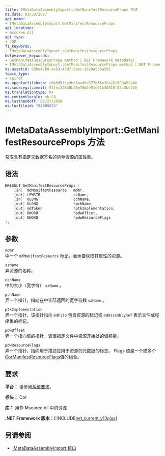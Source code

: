 ```yaml
---
title: IMetaDataAssemblyImport::GetManifestResourceProps 方法
ms.date: 03/30/2017
api_name:
- IMetaDataAssemblyImport.GetManifestResourceProps
api_location:
- mscoree.dll
api_type:
- COM
f1_keywords:
- IMetaDataAssemblyImport::GetManifestResourceProps
helpviewer_keywords:
- GetManifestResourceProps method [.NET Framework metadata]
- IMetaDataAssemblyImport::GetManifestResourceProps method [.NET Framework metadata]
ms.assetid: 00be4789-ac63-4397-b2ec-1629a5c5a585
topic_type:
- apiref
ms.openlocfilehash: c0b6d53ce3be3aed6a577bf6e38a281928499848
ms.sourcegitcommit: 03fec33630b46e78d5e81e91b40518f32c4bd7b5
ms.translationtype: MT
ms.contentlocale: zh-CN
ms.lasthandoff: 05/27/2020
ms.locfileid: "84009023"
---
```

# <a name="imetadataassemblyimportgetmanifestresourceprops-method"></a>IMetaDataAssemblyImport::GetManifestResourceProps 方法
获取具有指定元数据签名的清单资源的属性集。  
  
## <a name="syntax"></a>语法  
  
```cpp  
HRESULT GetManifestResourceProps (  
    [in]  mdManifestResource   mdmr,
    [out] LPWSTR               szName,
    [in]  ULONG                cchName,
    [out] ULONG                *pchName,
    [out] mdToken              *ptkImplementation,
    [out] DWORD                *pdwOffset,
    [out] DWORD                *pdwResourceFlags  
);  
```  
  
## <a name="parameters"></a>参数  
 `mdmr`  
 中一个 `mdManifestResource` 标记，表示要获取其属性的资源。  
  
 `szName`  
 弄资源的名称。  
  
 `cchName`  
 中的大小（宽字符） `szName` 。  
  
 `pchName`  
 弄一个指针，指向在中实际返回的宽字符数 `szName` 。  
  
 `ptkImplementation`  
 弄一个指针，该指针指向 `mdFile` 包含资源的标记或 `mdAssemblyRef` 表示文件或程序集的标记。  
  
 `pdwOffset`  
 弄一个指向值的指针，该值指定文件中资源开始处的偏移量。  
  
 `pdwResourceFlags`  
 弄一个指针，指向用于描述应用于资源的元数据的标志。 Flags 值是一个或多个[CorManifestResourceFlags](cormanifestresourceflags-enumeration.md)值的组合。  
  
## <a name="requirements"></a>要求  
 **平台：** 请参阅[系统要求](../../get-started/system-requirements.md)。  
  
 **标头：** Cor  
  
 **库：** 用作 Mscoree.dll 中的资源  
  
 **.NET Framework 版本：**[!INCLUDE[net_current_v10plus](../../../../includes/net-current-v10plus-md.md)]  
  
## <a name="see-also"></a>另请参阅

- [IMetaDataAssemblyImport 接口](imetadataassemblyimport-interface.md)
